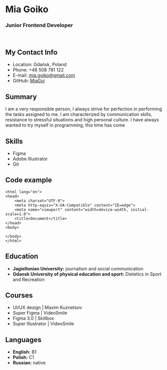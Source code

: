 # __Mia Goiko__
### __Junior Frontend Developer__ 
</br>

## __My Contact Info__
* Location: Gdańsk, Poland
* Phone: +48 508 781 122
* E-mail: mia.goiko@gmail.com
* GitHub: [MiaGoi](https://github.com/MiaGoi)

## __Summary__
I am a very responsible person, I always strive for perfection in performing the tasks assigned to me. I am characterized by communication skills, resistance to stressful situations and high personal culture. I have always wanted to try myself in programming, this time has come

## __Skills__
* Figma
* Adobe Illustrator
* Git

## __Code example__
```<!DOCTYPE html>
<html lang="en">
<head>
    <meta charset="UTF-8">
    <meta http-equiv="X-UA-Compatible" content="IE=edge">
    <meta name="viewport" content="width=device-width, initial-scale=1.0">
    <title>Document</title>
</head>
<body>
    
</body>
</html>
```
## __Education__
* __Jagiellonian University:__ journalism and social communication
* __Gdansk University of physical education and sport:__ Dietetics in Sport and Recreation

## __Courses__
* UI/UX design | Maxim Kuznetsov
* Super Figma | VideoSmile
* Figma 3.0 | Skillbox
* Super Illustrator | VideoSmile

## __Languages__
* __English:__ B1
* __Polish:__ C1
* __Russian:__ native
